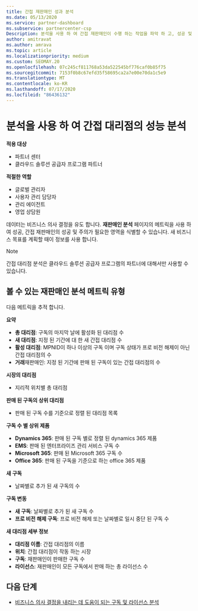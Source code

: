 ```yaml
---
title: 간접 재판매인 성과 분석
ms.date: 05/13/2020
ms.service: partner-dashboard
ms.subservice: partnercenter-csp
Description: 분석을 사용 하 여 간접 재판매인이 수행 하는 작업을 파악 하 고, 성공 및 영역에서 더 많은 주의가 필요할 수 있습니다.
author: amitravat
ms.author: amrava
ms.topic: article
ms.localizationpriority: medium
ms.custom: SEOMAY.20
ms.openlocfilehash: 07c245cf811768a53da522545bf776caf0b85f75
ms.sourcegitcommit: 7153f0b8c67efd35f58695ca2a7e00e70da1c5e9
ms.translationtype: MT
ms.contentlocale: ko-KR
ms.lasthandoff: 07/17/2020
ms.locfileid: "86436132"
---
```

# <a name="use-analytics-to-analyze-performance-of-your-indirect-resellers"></a>분석을 사용 하 여 간접 대리점의 성능 분석

**적용 대상**

- 파트너 센터
- 클라우드 솔루션 공급자 프로그램 파트너

**적절한 역할**

- 글로벌 관리자
- 사용자 관리 담당자
- 관리 에이전트
- 영업 상담원

데이터는 비즈니스 의사 결정을 유도 합니다. **재판매인 분석** 페이지의 메트릭을 사용 하 여 성공, 간접 재판매인의 성공 및 주의가 필요한 영역을 식별할 수 있습니다. 새 비즈니스 목표를 계획할 때이 정보를 사용 합니다.

> [!NOTE]
> 간접 대리점 분석은 클라우드 솔루션 공급자 프로그램의 파트너에 대해서만 사용할 수 있습니다.

## <a name="types-of-reseller-analytics-metrics-you-can-view"></a>볼 수 있는 재판매인 분석 메트릭 유형

다음 메트릭을 추적 합니다.

**요약**  
 - **총 대리점**: 구독의 마지막 날에 활성화 된 대리점 수  
 - **새 대리점**: 지정 된 기간에 대 한 새 간접 대리점 수  
 - **활성 대리점**: MPNID이 하나 이상의 구독 이며 구독 상태가 프로 비전 해제이 아닌 간접 대리점의 수  
 - **거래**재판매인: 지정 된 기간에 판매 된 구독이 있는 간접 대리점의 수  

**시장의 대리점**  
 - 지리적 위치별 총 대리점  

**판매 된 구독의 상위 대리점**
 - 판매 된 구독 수를 기준으로 정렬 된 대리점 목록  

**구독 수 별 상위 제품**  
 - **Dynamics 365**: 판매 된 구독 별로 정렬 된 dynamics 365 제품  
 - **EMS**: 판매 된 엔터프라이즈 관리 서비스 구독 수  
 - **Microsoft 365**: 판매 된 Microsoft 365 구독 수  
 - **Office 365**: 판매 된 구독을 기준으로 하는 office 365 제품  

**새 구독**  
 - 날짜별로 추가 된 새 구독의 수  

**구독 변동**  
 - **새 구독**: 날짜별로 추가 된 새 구독 수  
 - **프로 비전 해제 구독**: 프로 비전 해제 또는 날짜별로 일시 중단 된 구독 수  

**새 대리점 세부 정보**  
 - **대리점 이름**: 간접 대리점의 이름  
 - **위치**: 간접 대리점이 작동 하는 시장  
 - **구독**: 재판매인이 판매한 구독 수  
 - **라이선스**: 재판매인이 모든 구독에서 판매 하는 총 라이선스 수  
  
## <a name="next-steps"></a>다음 단계

- [비즈니스 의사 결정을 내리는 데 도움이 되는 구독 및 라이선스 분석](analyze-subscriptions-licenses.md)